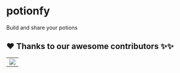 # potionfy
Build and share your potions

## ❤️ Thanks to our awesome contributors ✨✨
<table>
  <tr>
    <td>
        <a href = "https://github.com/github4maninder/potionfy/graphs/contributors">
          <img src = "https://contrib.rocks/image?repo=github4maninder/potionfy"/>
        </a>
     </td>
  </tr>
</table>

